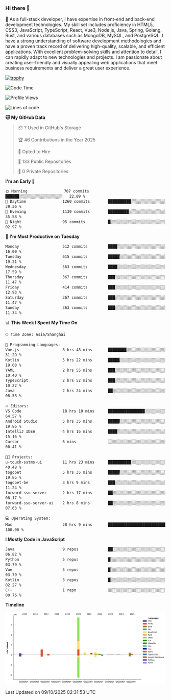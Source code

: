 ### Hi there 👋

🌱 As a full-stack developer, I have expertise in front-end and back-end development technologies. My skill set includes proficiency in HTML5, CSS3, JavaScript, TypeScript, React, Vue3, Node.js, Java, Spring, Golang, Rust, and various databases such as MongoDB, MySQL, and PostgreSQL. I have a strong understanding of software development methodologies and have a proven track record of delivering high-quality, scalable, and efficient applications. With excellent problem-solving skills and attention to detail, I can rapidly adapt to new technologies and projects. I am passionate about creating user-friendly and visually appealing web applications that meet business requirements and deliver a great user experience.

[![trophy](https://github-profile-trophy.vercel.app/?username=elton&rank=SECRET,SSS,SS,S,AAA,AA,A&theme=onedark&no-frame=true&margin-w=10)](https://github.com/ryo-ma/github-profile-trophy)

<!--START_SECTION:waka-->
![Code Time](http://img.shields.io/badge/Code%20Time-1%2C965%20hrs%2056%20mins-blue)

![Profile Views](http://img.shields.io/badge/Profile%20Views-0-blue)

![Lines of code](https://img.shields.io/badge/From%20Hello%20World%20I%27ve%20Written-5.9%20million%20lines%20of%20code-blue)

**🐱 My GitHub Data** 

> 📦 ? Used in GitHub's Storage 
 > 
> 🏆 46 Contributions in the Year 2025
 > 
> 💼 Opted to Hire
 > 
> 📜 133 Public Repositories 
 > 
> 🔑 0 Private Repositories 
 > 
**I'm an Early 🐤** 

```text
🌞 Morning                707 commits         ██████░░░░░░░░░░░░░░░░░░░   22.09 % 
🌆 Daytime                1260 commits        ██████████░░░░░░░░░░░░░░░   39.36 % 
🌃 Evening                1139 commits        █████████░░░░░░░░░░░░░░░░   35.58 % 
🌙 Night                  95 commits          █░░░░░░░░░░░░░░░░░░░░░░░░   02.97 % 
```
📅 **I'm Most Productive on Tuesday** 

```text
Monday                   512 commits         ████░░░░░░░░░░░░░░░░░░░░░   16.00 % 
Tuesday                  615 commits         █████░░░░░░░░░░░░░░░░░░░░   19.21 % 
Wednesday                563 commits         ████░░░░░░░░░░░░░░░░░░░░░   17.59 % 
Thursday                 367 commits         ███░░░░░░░░░░░░░░░░░░░░░░   11.47 % 
Friday                   414 commits         ███░░░░░░░░░░░░░░░░░░░░░░   12.93 % 
Saturday                 367 commits         ███░░░░░░░░░░░░░░░░░░░░░░   11.47 % 
Sunday                   363 commits         ███░░░░░░░░░░░░░░░░░░░░░░   11.34 % 
```


📊 **This Week I Spent My Time On** 

```text
🕑︎ Time Zone: Asia/Shanghai

💬 Programming Languages: 
Vue.js                   8 hrs 48 mins       ████████░░░░░░░░░░░░░░░░░   31.29 % 
Kotlin                   5 hrs 22 mins       █████░░░░░░░░░░░░░░░░░░░░   19.08 % 
YAML                     2 hrs 55 mins       ███░░░░░░░░░░░░░░░░░░░░░░   10.40 % 
TypeScript               2 hrs 52 mins       ███░░░░░░░░░░░░░░░░░░░░░░   10.22 % 
Java                     2 hrs 24 mins       ██░░░░░░░░░░░░░░░░░░░░░░░   08.58 % 

🔥 Editors: 
VS Code                  18 hrs 10 mins      ████████████████░░░░░░░░░   64.57 % 
Android Studio           5 hrs 35 mins       █████░░░░░░░░░░░░░░░░░░░░   19.86 % 
IntelliJ IDEA            4 hrs 16 mins       ████░░░░░░░░░░░░░░░░░░░░░   15.16 % 
Cursor                   6 mins              ░░░░░░░░░░░░░░░░░░░░░░░░░   00.41 % 

🐱‍💻 Projects: 
u-touch-sstms-ui         11 hrs 23 mins      ██████████░░░░░░░░░░░░░░░   40.48 % 
togopet                  5 hrs 35 mins       █████░░░░░░░░░░░░░░░░░░░░   19.85 % 
togopet-be               3 hrs 9 mins        ███░░░░░░░░░░░░░░░░░░░░░░   11.24 % 
forward-sso-server       2 hrs 17 mins       ██░░░░░░░░░░░░░░░░░░░░░░░   08.17 % 
forward-sso-server-ui    2 hrs 8 mins        ██░░░░░░░░░░░░░░░░░░░░░░░   07.63 % 

💻 Operating System: 
Mac                      28 hrs 9 mins       █████████████████████████   100.00 % 
```

**I Mostly Code in JavaScript** 

```text
Java                     9 repos             ██░░░░░░░░░░░░░░░░░░░░░░░   06.82 % 
Python                   5 repos             █░░░░░░░░░░░░░░░░░░░░░░░░   03.79 % 
Vue                      5 repos             █░░░░░░░░░░░░░░░░░░░░░░░░   03.79 % 
Kotlin                   3 repos             █░░░░░░░░░░░░░░░░░░░░░░░░   02.27 % 
C++                      1 repo              ░░░░░░░░░░░░░░░░░░░░░░░░░   00.76 % 
```



**Timeline**

![Lines of Code chart](https://raw.githubusercontent.com/elton/elton/main/assets/bar_graph.png)


 Last Updated on 09/10/2025 02:31:53 UTC
<!--END_SECTION:waka-->

<!--
**elton/elton** is a ✨ _special_ ✨ repository because its `README.md` (this file) appears on your GitHub profile.

Here are some ideas to get you started:

- 🔭 I’m currently working on ...
- 🌱 I’m currently learning ...
- 👯 I’m looking to collaborate on ...
- 🤔 I’m looking for help with ...
- 💬 Ask me about ...
- 📫 How to reach me: ...
- 😄 Pronouns: ...
- ⚡ Fun fact: ...
-->
